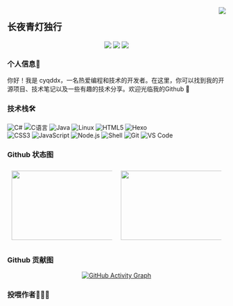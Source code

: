 <img align="right" src="https://count.getloli.com/get/@:cyqddx?theme=rule34">

## 长夜青灯独行
<!-- 个人资料 -->
<p align="center">
<a href="https://blog.20010117.xyz" target="_blank"><img  align="center" src="https://img.shields.io/badge/Blog-博客-%230d7fbf?style=flat"/></a>
<a href="https://space.bilibili.com/480620671" target="_blank"><img align="center" src="https://img.shields.io/badge/Bilibili-B站-%23df1a7c?style=flat"/></a>
<a href="https://docs.20010117.xyz" target="_blank"><img align="center"  src="https://img.shields.io/badge/Docs-文档站-%231a41df?style=flat"/></a>
</p>

### 个人信息👤

你好！我是 cyqddx，一名热爱编程和技术的开发者。在这里，你可以找到我的开源项目、技术笔记以及一些有趣的技术分享。欢迎光临我的Github 🍧

### 技术栈🛠️

![C#](https://img.shields.io/badge/-C%20Sharp-%23239120?style=flat&logo=C%20Sharp)
![C语言](https://img.shields.io/badge/-C%E8%AF%AD%E8%A8%80-%2313c9ae?style=flat&logo=C&logoColor=ffffff)
![Java](https://img.shields.io/badge/-Java-%23972fcd?style=flat&logo=OPENJDK)
![Linux](https://img.shields.io/badge/-Linux-%23fcc624?style=flat&logo=Linux&logoColor=242424)
![HTML5](https://img.shields.io/badge/-HTML5-%23E34C26?style=flat&logo=html5&logoColor=ffffff)
![Hexo](https://img.shields.io/badge/-Hexo-%230e83cd?style=flat&logo=Hexo&logoColor=ffffff)\
![CSS3](https://img.shields.io/badge/-CSS3-%23197CBE?style=flat&logo=css3)
![JavaScript](https://img.shields.io/badge/-JavaScript-%23F7DF1C?style=flat&logo=javascript&logoColor=000000&labelColor=%23ECD83E&color=%23ECD83E)
![Node.js](https://img.shields.io/badge/-Node.js-%23579050?style=flat&logo=node.js&logoColor=ffffff)
![Shell](https://img.shields.io/badge/-Shell-%2389E051?style=flat&logo=powershell&logoColor=ffffff)
![Git](https://img.shields.io/badge/-Git-%23ED5A47?style=flat&logo=git&logoColor=%23ffffff)
![VS Code](https://img.shields.io/badge/-VSCode-%230066B8?style=flat&logo=visual-studio-code)

### Github 状态图

<div style="overflow-x: auto; display: flex; gap: 20px; padding: 10px;">
  <img style="min-width: 100px; width: 240px; height: 160px;" src="https://github-readme-stats.vercel.app/api?username=cyqddx&locale=cn&line_height=21&show_icons=true&theme=&rank_icon=default&include_all_commits=true&custom_title=Github漫游数据"/>
  <img style="min-width: 100px; width: 240px; height: 160px;" src="https://github-readme-stats.vercel.app/api/top-langs/?username=cyqddx&include_all_commits=true&locale=cn&line_height=21&theme=&langs_count=6&layout=compact&custom_title=常用语言"/>
</div>

### Github 贡献图

<div align="center">
  <a href="https://github-readme-activity-graph.vercel.app/graph?username=cyqddx&theme=react">
    <img src="https://github-readme-activity-graph.vercel.app/graph?username=cyqddx&theme=react" alt="GitHub Activity Graph"/>
  </a>
</div>

### 投喂作者🍭🍭🍭

<!-- <a href="https://www.fomal.cc/personal/about/" target="_blank"><img src="https://cdn.buymeacoffee.com/buttons/v2/default-blue.png" alt="投喂作者🍭" style="height: 40px !important;width: 145px !important;" ></a> -->
